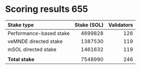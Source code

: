 # Scoring results 655

| Stake type              | Stake (SOL)    | Validators     |
|:------------------------|---------------:|---------------:|
| Performance-based stake | 4699828        | 126            |
| veMNDE directed stake   | 1387530        | 119            |
| mSOL directed stake     | 1461632        | 119            |
|                         |                |                |
| **Total stake**         | 7548990        | 246            |